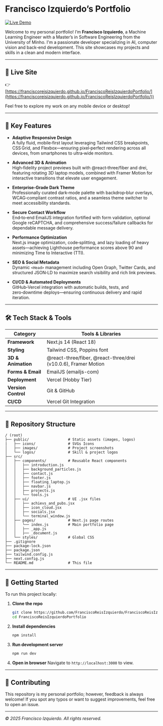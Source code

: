 # Francisco Izquierdo’s Portfolio

[![Live Demo](https://img.shields.io/badge/demo-online-blue)]((https://franciscoreisizquierdo.github.io/FranciscoReisIzquierdoPortfolio/))

Welcome to my personal portfolio! I’m **Francisco Izquierdo**, a Machine Learning Engineer with a Master’s in Software Engineering from the University of Minho. I'm a passionate developer specializing in AI, computer vision and back-end development. This site showcases my projects and skills in a clean and modern interface.

---

## 📍 Live Site

👉 [https://franciscoreisizquierdo.github.io/FranciscoReisIzquierdoPortfolio/](https://franciscoreisizquierdo.github.io/FranciscoReisIzquierdoPortfolio/))

Feel free to explore my work on any mobile device or desktop!

---

## 🚀 Key Features

* **Adaptive Responsive Design**  
  A fully fluid, mobile‑first layout leveraging Tailwind CSS breakpoints, CSS Grid, and Flexbox—ensuring pixel‑perfect rendering across all devices, from smartphones to ultra‑wide monitors.

* **Advanced 3D & Animation**  
  High‑fidelity project previews built with @react‑three/fiber and drei, featuring rotating 3D laptop models, combined with Framer Motion for interactive transitions that elevate user engagement.

* **Enterprise‑Grade Dark Theme**  
  Professionally curated dark‑mode palette with backdrop‑blur overlays, WCAG‑compliant contrast ratios, and a seamless theme switcher to meet accessibility standards.

* **Secure Contact Workflow**  
  End‑to‑end EmailJS integration fortified with form validation, optional Google reCAPTCHA, and comprehensive success/failure callbacks for dependable message delivery.

* **Performance Optimization**  
  Next.js image optimization, code‑splitting, and lazy loading of heavy assets—achieving Lighthouse performance scores above 90 and minimizing Time to Interactive (TTI).

* **SEO & Social Metadata**  
  Dynamic `<Head>` management including Open Graph, Twitter Cards, and structured JSON‑LD to maximize search visibility and rich link previews.

* **CI/CD & Automated Deployments**  
  GitHub‑Vercel integration with automatic builds, tests, and zero‑downtime deploys—ensuring continuous delivery and rapid iteration.

---

## 🛠️ Tech Stack & Tools

| Category            | Tools & Libraries                                              |
| ------------------- | -------------------------------------------------------------- |
| **Framework**       | Next.js 14 (React 18)                                          |
| **Styling**         | Tailwind CSS, Poppins font                                     |
| **3D & Animation**  | @react-three/fiber, @react-three/drei (v10.0.6), Framer Motion |
| **Forms & Email**   | EmailJS (emailjs-com)                                          |
| **Deployment**      | Vercel (Hobby Tier)                                            |
| **Version Control** | Git & GitHub                                                   |
| **CI/CD**           | Vercel Git Integration                                         |

---

## 📂 Repository Structure

```
/ (root)
├── public/                  # Static assets (images, logos)
|   ├── icons/               # SVGs Icons
│   ├── images/              # Project screenshots
│   └── logos/               # Skill & project logos
├── src/
│   ├── components/          # Reusable React components
│   │   ├── introduction.js
│   │   ├── background_particles.js
│   │   ├── contact.js
│   │   ├── footer.js
│   │   ├── floating_laptop.js
│   │   ├── navbar.js
│   │   ├── projects.js
│   │   └── tools.js
│   ├── ui/                  # UI .jsx files
│   │   ├── achievs_and_pubs.jsx
│   │   ├── icon_cloud.jsx
│   │   ├── socials.jsx
│   │   └── terminal_window.js
│   ├── pages/               # Next.js page routes
│   │   └── index.js         # Main portfolio page
│   │   ├── _app.js
│   │   ├── _document.js
│   └── styles/              # Global CSS
├── .gitignore
├── package-lock.json
├── package.json
├── tailwind.config.js
├── next.config.js
└── README.md                # This file
```

---

## 🔧 Getting Started

To run this project locally:

1. **Clone the repo**

   ```bash
   git clone https://github.com/FranciscoReisIzquierdo/FranciscoReisIzquierdoPortfolio.git
   cd FranciscoReisIzquierdoPortfolio
   ```

2. **Install dependencies**

   ```bash
   npm install
   ```

3. **Run development server**

   ```bash
   npm run dev
   ```

4. **Open in browser**
   Navigate to `http://localhost:3000` to view.

---

## 🤝 Contributing

This repository is my personal portfolio; however, feedback is always welcome! If you spot any typos or want to suggest improvements, feel free to open an issue.

---

*© 2025 Francisco Izquierdo. All rights reserved.*
